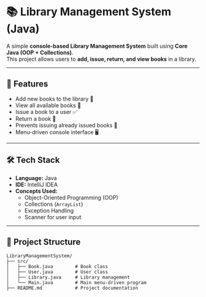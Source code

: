 # 📚 Library Management System (Java)

A simple **console-based Library Management System** built using **Core Java (OOP + Collections)**.  
This project allows users to **add, issue, return, and view books** in a library.

---

## 🚀 Features
- Add new books to the library 📖  
- View all available books 👀  
- Issue a book to a user ✅  
- Return a book 🔄  
- Prevents issuing already issued books 🚫  
- Menu-driven console interface 🖥️  

---

## 🛠️ Tech Stack
- **Language:** Java
- **IDE:** IntelliJ IDEA
- **Concepts Used:**  
  - Object-Oriented Programming (OOP)  
  - Collections (`ArrayList`)  
  - Exception Handling  
  - Scanner for user input  

---

## 📂 Project Structure
```
LibraryManagementSystem/
├── src/
│   ├── Book.java        # Book class
│   ├── User.java        # User class
│   ├── Library.java     # Library management
│   └── Main.java        # Main menu-driven program
├── README.md            # Project documentation
```
